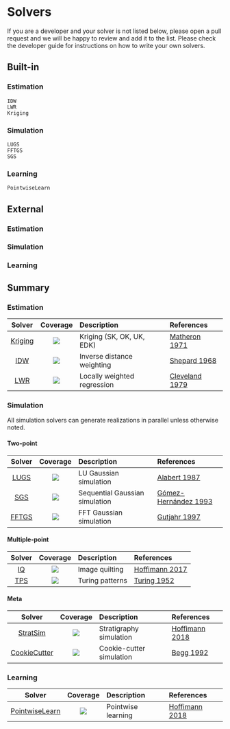 # Solvers

If you are a developer and your solver is not listed below, please open a pull
request and we will be happy to review and add it to the list. Please check the
developer guide for instructions on how to write your own solvers.

## Built-in

### Estimation

```@docs
IDW
LWR
Kriging
```

### Simulation

```@docs
LUGS
FFTGS
SGS
```

### Learning

```@docs
PointwiseLearn
```

## External

### Estimation

### Simulation

### Learning

## Summary

### Estimation

| Solver | Coverage | Description | References |
|:------:|:--------:|:------------|:-----------|
| [Kriging](https://github.com/JuliaEarth/GeoEstimation.jl) | [![](https://img.shields.io/codecov/c/github/JuliaEarth/GeoEstimation.jl?style=flat-square)](https://codecov.io/gh/JuliaEarth/GeoEstimation.jl) | Kriging (SK, OK, UK, EDK) | [Matheron 1971](https://books.google.com/books/about/The_Theory_of_Regionalized_Variables_and.html?id=TGhGAAAAYAAJ) |
| [IDW](https://github.com/JuliaEarth/GeoEstimation.jl) | [![](https://img.shields.io/codecov/c/github/JuliaEarth/GeoEstimation.jl?style=flat-square)](https://codecov.io/gh/JuliaEarth/GeoEstimation.jl) | Inverse distance weighting | [Shepard 1968](https://dl.acm.org/citation.cfm?id=810616) |
| [LWR](https://github.com/JuliaEarth/GeoEstimation.jl) | [![](https://img.shields.io/codecov/c/github/JuliaEarth/GeoEstimation.jl?style=flat-square)](https://codecov.io/gh/JuliaEarth/GeoEstimation.jl) | Locally weighted regression | [Cleveland 1979](https://www.jstor.org/stable/2286407) |

### Simulation

All simulation solvers can generate realizations in parallel unless otherwise noted.

#### Two-point

| Solver | Coverage | Description | References |
|:------:|:--------:|:------------|:-----------|
| [LUGS](https://github.com/JuliaEarth/GeoSimulation.jl) | [![](https://img.shields.io/codecov/c/github/JuliaEarth/GeoSimulation.jl?style=flat-square)](https://codecov.io/gh/JuliaEarth/GeoSimulation.jl) | LU Gaussian simulation | [Alabert 1987](https://link.springer.com/article/10.1007/BF00897191) |
| [SGS](https://github.com/JuliaEarth/GeoSimulation.jl) | [![](https://img.shields.io/codecov/c/github/JuliaEarth/GeoSimulation.jl?style=flat-square)](https://codecov.io/gh/JuliaEarth/GeoSimulation.jl) | Sequential Gaussian simulation | [Gómez-Hernández 1993](https://link.springer.com/chapter/10.1007/978-94-011-1739-5_8) |
| [FFTGS](https://github.com/JuliaEarth/GeoSimulation.jl) | [![](https://img.shields.io/codecov/c/github/JuliaEarth/GeoSimulation.jl?style=flat-square)](https://codecov.io/gh/JuliaEarth/GeoSimulation.jl) | FFT Gaussian simulation | [Gutjahr 1997](https://link.springer.com/article/10.1007/BF02769641) |

#### Multiple-point

| Solver | Coverage | Description | References |
|:------:|:--------:|:------------|:-----------|
| [IQ](https://github.com/JuliaEarth/ImageQuilting.jl) | [![](https://img.shields.io/codecov/c/github/JuliaEarth/ImageQuilting.jl?style=flat-square)](https://codecov.io/gh/JuliaEarth/ImageQuilting.jl) | Image quilting | [Hoffimann 2017](https://www.sciencedirect.com/science/article/pii/S0098300417301139) |
| [TPS](https://github.com/yurivish/TuringPatterns.jl) | [![](https://img.shields.io/codecov/c/github/yurivish/TuringPatterns.jl?style=flat-square)](https://codecov.io/gh/yurivish/TuringPatterns.jl) | Turing patterns | [Turing 1952](https://royalsocietypublishing.org/doi/pdf/10.1098/rstb.1952.0012) |

#### Meta

| Solver | Coverage | Description | References |
|:------:|:--------:|:------------|:-----------|
| [StratSim](https://github.com/JuliaEarth/StratiGraphics.jl) | [![](https://img.shields.io/codecov/c/github/JuliaEarth/StratiGraphics.jl?style=flat-square)](https://codecov.io/gh/JuliaEarth/StratiGraphics.jl) | Stratigraphy simulation | [Hoffimann 2018](https://searchworks.stanford.edu/view/12746435) |
| [CookieCutter](https://github.com/JuliaEarth/GeoSimulation.jl) | [![](https://img.shields.io/codecov/c/github/JuliaEarth/GeoSimulation.jl?style=flat-square)](https://codecov.io/gh/JuliaEarth/GeoSimulation.jl) | Cookie-cutter simulation | [Begg 1992](https://www.onepetro.org/conference-paper/SPE-24698-MS) |

### Learning

| Solver | Coverage | Description | References |
|:------:|:--------:|:------------|:-----------|
| [PointwiseLearn](https://github.com/JuliaEarth/GeoLearning.jl) | [![](https://img.shields.io/codecov/c/github/JuliaEarth/GeoLearning.jl?style=flat-square)](https://codecov.io/gh/JuliaEarth/GeoLearning.jl) | Pointwise learning | [Hoffimann 2018](https://doi.org/10.21105/joss.00692) |
